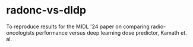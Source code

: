 # radonc-vs-dldp
To reproduce results for the MIDL '24 paper on comparing radio-oncologists performance versus deep learning dose predictor, Kamath et. al.
